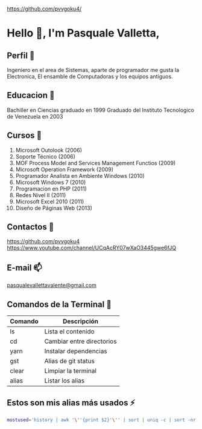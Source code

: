 https://github.com/pvvgoku4/

# Hello 👋, I'm Pasquale Valletta,

## Perfil 💬
Ingeniero en el area de Sistemas, aparte de programador me gusta la Electronica, El ensamble de Computadoras
y los equipos antiguos.

## Educacion 💬
Bachiller en Ciencias graduado en 1999
Graduado del Instituto Tecnologico de Venezuela en 2003

## Cursos 💬
1. Microsoft Outolook (2006)
1. Soporte Técnico (2006)
1. MOF Process Model and Services Management Functios (2009)
1. Microsoft Operation Framework (2009)
1. Programador Analista en Ambiente Windows (2010)
1. Microsoft Windows 7 (2010)
1. Programacion en PHP (2011)
1. Redes Nivel II (2011)
1. Microsoft Excel 2010 (2011)
1. Diseño de Páginas Web (2013)

## Contactos 🔭
https://github.com/pvvgoku4
https://www.youtube.com/channel/UCqAcRY07wXaO3445gwe6fJQ

## E-mail 📫 
pasqualevallettavalente@gmail.com

## Comandos de la Terminal 💬
| Comando | Descripción               |
|---------|---------------------------|
| ls      | Lista el contenido        |
| cd      | Cambiar entre directorios |
| yarn    | Instalar dependencias     |
| gst     | Alias de git status       |
| clear   | Limpiar la terminal       |
| alias   | Listar los alias          |

## Estos son mis alias más usados ⚡
```bash
mostused='history | awk '\''{print $2}'\'' | sort | uniq -c | sort -nr | head -n 10'
```
